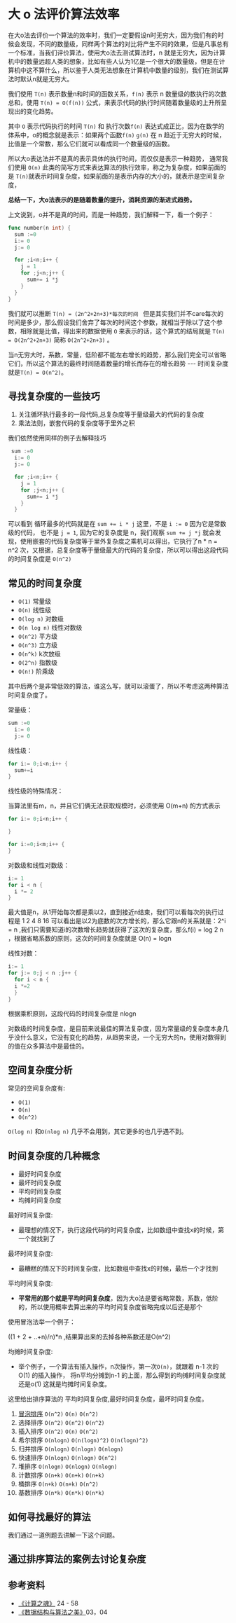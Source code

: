 <!--
 * @Author: shgopher shgopher@gmail.com
 * @Date: 2023-01-10 23:44:05
 * @LastEditors: shgopher shgopher@gmail.com
 * @LastEditTime: 2023-01-12 23:25:09
 * @FilePath: /408/算法/算法/o/README.md
 * @Descriptipi
 * 使用大 o 的方式去评价算法的效率
 * Copyright (c) 2023 by shgopher shgopher@gmail.com, All Rights Reserved. 
-->
# 大 o 法评价算法效率

在大o法去评价一个算法的效率时，我们一定要假设n时无穷大，因为我们有的时候会发现，不同的数量级，同样两个算法的对比将产生不同的效果，但是凡事总有一个标准，当我们评价算法，使用大o法去测试算法时，n 就是无穷大，因为计算机中的数量远超人类的想象，比如有些人认为1亿是一个很大的数量级，但是在计算机中这不算什么，所以鉴于人类无法想象在计算机中数量的级别，我们在测试算法时默认n就是无穷大。

我们使用 `T(n)` 表示数量n和时间的函数关系，`f(n)` 表示 n 数量级的数执行的次数总和，使用 `T(n) = O(f(n))` 公式，来表示代码的执行时间随着数量级的上升所呈现出的变化趋势。

其中 `O` 表示代码执行的时间 `T(n)` 和 执行次数`f(n)` 表达式成正比，因为在数学的体系中，o的概念就是表示：如果两个函数`f(n)` `g(n)` 在 n 趋近于无穷大的时候，比值是一个常数，那么它们就可以看成同一个数量级的函数。

所以大o表达法并不是真的表示具体的执行时间，而仅仅是表示一种趋势， 通常我们使用 `O(n)` 此类的简写方式来表达算法的执行效率，称之为复杂度，如果前面的是 `T(n)`就表示时间复杂度，如果前面的是表示内存的大小的，就表示是空间复杂度，

**总结一下，大o法表示的是随着数量的提升，消耗资源的渐进式趋势。**

上文说到，o并不是真的时间，而是一种趋势，我们解释一下，看一个例子：

```go
func number(n int) {
  sum :=0
  i:= 0
  j:= 0

  for ;i<n;i++ {
    j = 1
    for ;j<n;j++ {
      sum+= i *j
    }
  }
}

```
我们就可以推断 `T(n) = (2n^2+2n+3)*每次的时间 ` 但是其实我们并不care每次的时间是多少，那么假设我们舍弃了每次的时间这个参数，就相当于除以了这个参数，相除就是比值，得出来的数据使用 `O` 来表示的话，这个算式的结局就是 `T(n) = O(2n^2+2n+3)` 简称 `O(2n^2+2n+3)` 。

当n无穷大时，系数，常量，低阶都不能左右增长的趋势，那么我们完全可以省略它们，所以这个算法的最终时间随着数量的增长而存在的增长趋势 --- 时间复杂度就是`T(n) = O(n^2)`。

## 寻找复杂度的一些技巧
1. 关注循环执行最多的一段代码,总复杂度等于量级最大的代码的复杂度
2. 乘法法则，嵌套代码的复杂度等于里外之积

我们依然使用同样的例子去解释技巧
```go
 sum :=0
  i:= 0
  j:= 0

  for ;i<n;i++ {
    j = 1
    for ;j<n;j++ {
      sum+= i *j
    }
  }
```
可以看到 循环最多的代码就是在 `sum += i * j` 这里，不是 `i := 0` 因为它是常数级的代码， 也不是 `j = 1`, 因为它的复杂度是 n，我们观察 `sum += j *j` 就会发现，使用嵌套的代码复杂度等于里外复杂度之乘机可以得出，它执行了n * n = n^2 次，又根据，总复杂度等于量级最大的代码的复杂度，所以可以得出这段代码的时间复杂度是 `O(n^2) `

## 常见的时间复杂度
- `O(1)` 常量级
- `O(n)` 线性级
- `O(log n)` 对数级
- `O(n log n)` 线性对数级
- `O(n^2)` 平方级
- `O(n^3)` 立方级
- `O(n^k)` k次放级
- `O(2^n)` 指数级
- `O(n!)`  阶乘级

其中后两个是非常低效的算法，谁这么写，就可以滚蛋了，所以不考虑这两种算法时间复杂度了。

常量级：

```go
sum :=0
  i:= 0
  j:= 0
```

线性级：

```go
for i:= 0;i<n;i++ {
  sum+=i
}
```

线性级的特殊情况：

当算法里有m，n，并且它们俩无法获取规模时，必须使用 O(m+n) 的方式表示

```go
for i:= 0;i<n;i++ {

}

for i:=0;i<m;i++ {
}
```

对数级和线性对数级：

```go
i:= 1
for i < n {
  i *= 2
}
```

最大值是n，从1开始每次都是乘以2，直到接近n结束，我们可以看每次的执行过程是 1 2 4 8 16 可以看出是以2为底数的次方增长的，那么它跟n的关系就是：2^i = n ,我们只需要知道i的次数增长趋势就获得了这次的复杂度，那么f(i) = log 2 n ，根据省略系数的原则，这次的时间复杂度就是 O(n) = logn 

线性对数：

```go
i:= 1
for j:= 0;j < n ;j++ {
  for i < n {
  i *=2
  }
}

```
根据乘积原则，这段代码的时间复杂度是 nlogn 

对数级的时间复杂度，是目前来说最佳的算法复杂度，因为常量级的复杂度本身几乎没什么意义，它没有变化的趋势，从趋势来说，一个无穷大的n，使用对数得到的值在众多算法中是最佳的。

<!-- ![](./公式.jpeg) -->

## 空间复杂度分析
常见的空间复杂度有:
- `O(1)`
- `O(n)`
- `O(n^2)`

`O(log n)` 和`O(nlog n)` 几乎不会用到，其它更多的也几乎遇不到。


## 时间复杂度的几种概念
- 最好时间复杂度
- 最坏时间复杂度
- 平均时间复杂度
- 均摊时间复杂度


最好时间复杂度:

- 最理想的情况下，执行这段代码的时间复杂度，比如数组中查找x的时候，第一个就找到了

最坏时间复杂度:

- 最糟糕的情况下的时间复杂度，比如数组中查找x的时候，最后一个才找到

平均时间复杂度:

- **平常用的那个就是平均时间复杂度**，因为大o法是要省略常数，系数，低阶的，所以使用概率去算出来的平均时间复杂度省略完成以后还是那个

使用冒泡法举一个例子：

((1 + 2 + ..+n)/n)*n ,结果算出来的去掉各种系数还是O(n^2) 


均摊时间复杂度:

- 举个例子，一个算法有插入操作，n次操作，第一次`O(n)`，就跟着 n-1 次的O(1) 的插入操作， 将n平均分摊到n-1 的上面，那么得到的均摊时间复杂度就还是o(1) 这就是均摊时间复杂度。

这里给出排序算法的 平均时间复杂度,最好时间复杂度，最坏时间复杂度。

1. [冒泡排序](../排序算法/冒泡排序.md) `O(n^2)` `O(n)` `O(n^2)`
2. 选择排序 `O(n^2)` `O(n^2)` `O(n^2)`
3. 插入排序 `O(n^2)` `O(n)` `O(n^2)`
4. 希尔排序 `O(nlogn)` `O(n(logn)^2)` `O(n(logn)^2)`
5. 归并排序 `O(nlogn)` `O(nlogn)` `O(nlogn)`
6. 快速排序 `O(nlogn)` `O(nlogn)` `O(n^2)`
7. 堆排序  `O(nlogn)` `O(nlogn)` `O(nlogn)`
8. 计数排序  `O(n+k)` `O(n+k)` `O(n+k)`
9. 桶排序  `O(n+k)` `O(n+k)` `O(n^2)`
10. 基数排序  `O(n*k)` `O(n*k)` `O(n*k)` 

## 如何寻找最好的算法
我们通过一道例题去讲解一下这个问题。


## 通过排序算法的案例去讨论复杂度
 

## 参考资料
- [《计算之魂》](https://book.douban.com/subject/35641088/) 24 - 58
- [《数据结构与算法之美》](https://time.geekbang.org/column/intro/100017301)03，04



